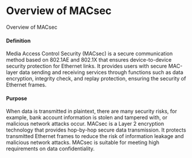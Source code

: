 Overview of MACsec
==================

Overview of MACsec

#### Definition

Media Access Control Security (MACsec) is a secure communication method based on 802.1AE and 802.1X that ensures device-to-device security protection for Ethernet links. It provides users with secure MAC-layer data sending and receiving services through functions such as data encryption, integrity check, and replay protection, ensuring the security of Ethernet frames.


#### Purpose

When data is transmitted in plaintext, there are many security risks, for example, bank account information is stolen and tampered with, or malicious network attacks occur. MACsec is a Layer 2 encryption technology that provides hop-by-hop secure data transmission. It protects transmitted Ethernet frames to reduce the risk of information leakage and malicious network attacks. MACsec is suitable for meeting high requirements on data confidentiality.
